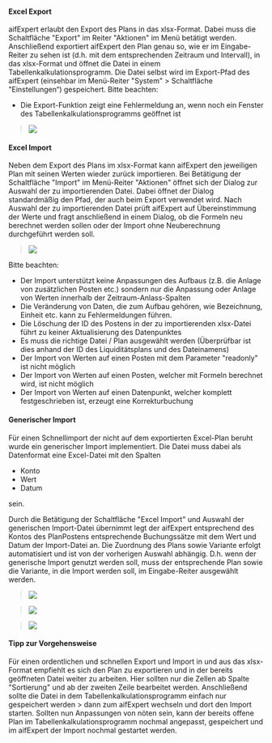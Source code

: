 
#### Excel Export

aifExpert erlaubt den Export des Plans in das xlsx-Format. Dabei muss die Schaltfläche "Export" im Reiter "Aktionen" im Menü betätigt werden. Anschließend exportiert aifExpert den Plan genau so, wie er im Eingabe-Reiter zu sehen ist (d.h. mit dem entsprechenden Zeitraum und Intervall), in das xlsx-Format und öffnet die Datei in einem Tabellenkalkulationsprogramm. Die Datei selbst wird im Export-Pfad des aifExpert (einsehbar im Menü-Reiter "System" > Schaltfläche "Einstellungen“) gespeichert. 
Bitte beachten:
- Die Export-Funktion zeigt eine Fehlermeldung an, wenn noch ein Fenster des Tabellenkalkulationsprogramms geöffnet ist

> ![](http://xpecto.github.io/docs/aifExpert/aifExpert_Liquiditaet22.png)

#### Excel Import

Neben dem Export des Plans im xlsx-Format kann aifExpert den jeweiligen Plan mit seinen Werten wieder zurück importieren. Bei Betätigung der Schaltfläche "Import" im Menü-Reiter "Aktionen" öffnet sich der Dialog zur Auswahl der zu importierenden Datei. Dabei öffnet der Dialog standardmäßig den Pfad, der auch beim Export verwendet wird. Nach Auswahl der zu importierenden Datei prüft aifExpert auf Übereinstimmung der Werte und fragt anschließend in einem Dialog, ob die Formeln neu berechnet werden sollen oder der Import ohne Neuberechnung durchgeführt werden soll.

> ![](http://xpecto.github.io/docs/aifExpert/aifExpert_Liquiditaet23.png)

Bitte beachten: 
- Der Import unterstützt keine Anpassungen des Aufbaus (z.B. die Anlage von zusätzlichen Posten etc.) sondern nur die Anpassung oder Anlage von Werten innerhalb der Zeitraum-Anlass-Spalten
- Die Veränderung von Daten, die zum Aufbau gehören, wie Bezeichnung, Einheit etc. kann zu Fehlermeldungen führen.
- Die Löschung der ID des Postens in der zu importierenden xlsx-Datei führt zu keiner Aktualisierung des Datenpunktes
- Es muss die richtige Datei / Plan ausgewählt werden (Überprüfbar ist dies anhand der ID des Liquiditätsplans und des Dateinamens)
- Der Import von Werten auf einen Posten mit dem Parameter "readonly" ist nicht möglich
- Der Import von Werten auf einen Posten, welcher mit Formeln berechnet wird, ist nicht möglich
- Der Import von Werten auf einen Datenpunkt, welcher komplett festgeschrieben ist, erzeugt eine Korrekturbuchung

#### Generischer Import

Für einen Schnellimport der nicht auf dem exportierten Excel-Plan beruht wurde ein generischer Import implementiert.
Die Datei muss dabei als Datenformat eine Excel-Datei mit den Spalten
- Konto
- Wert
- Datum 

sein.

Durch die Betätigung der Schaltfläche "Excel Import" und Auswahl der generischen Import-Datei übernimmt legt der aifExpert entsprechend des Kontos des PlanPostens entsprechende Buchungssätze mit dem Wert und Datum der Import-Datei an. Die Zuordnung des Plans sowie Variante erfolgt automatisiert und ist von der vorherigen Auswahl abhängig. D.h. wenn der generische Import genutzt werden soll, muss der entsprechende Plan sowie die Variante, in die Import werden soll, im Eingabe-Reiter ausgewählt werden.

> ![](http://xpecto.github.io/docs/aifExpert/aifExpert_Liquiditaet44.png)

> ![](http://xpecto.github.io/docs/aifExpert/aifExpert_Liquiditaet45.png)

> ![](http://xpecto.github.io/docs/aifExpert/aifExpert_Liquiditaet46.png)


#### Tipp zur Vorgehensweise

Für einen ordentlichen und schnellen Export und Import in und aus das xlsx-Format empfiehlt es sich den Plan zu exportieren und in der bereits geöffneten Datei weiter zu arbeiten. Hier sollten nur die Zellen ab Spalte "Sortierung" und ab der zweiten Zeile bearbeitet werden. Anschließend sollte die Datei in dem Tabellenkalkulationsprogramm einfach nur gespeichert werden > dann zum aifExpert wechseln und dort den Import starten. Sollten nun Anpassungen von nöten sein, kann der bereits offene Plan im Tabellenkalkulationsprogramm nochmal angepasst, gespeichert und im aifExpert der Import nochmal gestartet werden.


